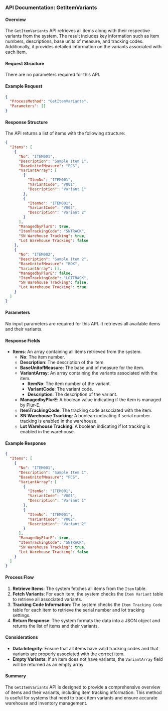 ### API Documentation: GetItemVariants

#### Overview
The `GetItemVariants` API retrieves all items along with their respective variants from the system. The result includes key information such as item numbers, descriptions, base units of measure, and tracking codes. Additionally, it provides detailed information on the variants associated with each item.

#### Request Structure
There are no parameters required for this API.

#### Example Request
```json
{
  "ProcessMethod": "GetItemVariants",
  "Parameters": []
}
```

#### Response Structure
The API returns a list of items with the following structure:

```json
{
  "Items": [
    {
      "No": "ITEM001",
      "Description": "Sample Item 1",
      "BaseUnitofMeasure": "PCS",
      "VariantArray": [
        {
          "ItemNo": "ITEM001",
          "VariantCode": "V001",
          "Description": "Variant 1"
        },
        {
          "ItemNo": "ITEM001",
          "VariantCode": "V002",
          "Description": "Variant 2"
        }
      ],
      "ManagedbyPlurE": true,
      "ItemTrackingCode": "SNTRACK",
      "SN Warehouse Tracking": true,
      "Lot Warehouse Tracking": false
    },
    {
      "No": "ITEM002",
      "Description": "Sample Item 2",
      "BaseUnitofMeasure": "BOX",
      "VariantArray": [],
      "ManagedbyPlurE": false,
      "ItemTrackingCode": "LOTTRACK",
      "SN Warehouse Tracking": false,
      "Lot Warehouse Tracking": true
    }
  ]
}
```

#### Parameters
No input parameters are required for this API. It retrieves all available items and their variants.

#### Response Fields
- **Items**: An array containing all items retrieved from the system.
  - **No**: The item number.
  - **Description**: The description of the item.
  - **BaseUnitofMeasure**: The base unit of measure for the item.
  - **VariantArray**: An array containing the variants associated with the item.
    - **ItemNo**: The item number of the variant.
    - **VariantCode**: The variant code.
    - **Description**: The description of the variant.
  - **ManagedbyPlurE**: A boolean value indicating if the item is managed by Plur-E.
  - **ItemTrackingCode**: The tracking code associated with the item.
  - **SN Warehouse Tracking**: A boolean indicating if serial number tracking is enabled in the warehouse.
  - **Lot Warehouse Tracking**: A boolean indicating if lot tracking is enabled in the warehouse.

#### Example Response
```json
{
  "Items": [
    {
      "No": "ITEM001",
      "Description": "Sample Item 1",
      "BaseUnitofMeasure": "PCS",
      "VariantArray": [
        {
          "ItemNo": "ITEM001",
          "VariantCode": "V001",
          "Description": "Variant 1"
        },
        {
          "ItemNo": "ITEM001",
          "VariantCode": "V002",
          "Description": "Variant 2"
        }
      ],
      "ManagedbyPlurE": true,
      "ItemTrackingCode": "SNTRACK",
      "SN Warehouse Tracking": true,
      "Lot Warehouse Tracking": false
    }
  ]
}
```

#### Process Flow
1. **Retrieve Items**: The system fetches all items from the `Item` table.
2. **Fetch Variants**: For each item, the system checks the `Item Variant` table to retrieve all associated variants.
3. **Tracking Code Information**: The system checks the `Item Tracking Code` table for each item to retrieve the serial number and lot tracking settings.
4. **Return Response**: The system formats the data into a JSON object and returns the list of items and their variants.

#### Considerations
- **Data Integrity**: Ensure that all items have valid tracking codes and that variants are properly associated with the correct item.
- **Empty Variants**: If an item does not have variants, the `VariantArray` field will be returned as an empty array.

#### Summary
The `GetItemVariants` API is designed to provide a comprehensive overview of items and their variants, including item tracking information. This method is useful for systems that need to track item variants and ensure accurate warehouse and inventory management.